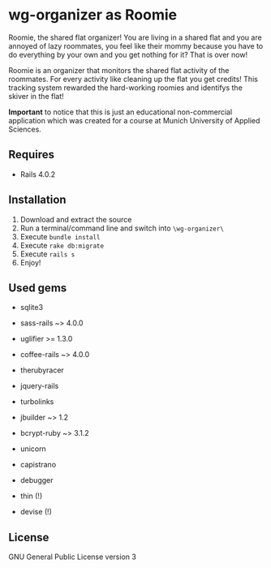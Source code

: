 wg-organizer as Roomie
==============================

Roomie, the shared flat organizer!
You are living in a shared flat and you are annoyed of lazy roommates, you feel like their mommy because you have to do everything by your own and you get nothing for it? That is over now!

Roomie is an organizer that monitors the shared flat activity of the roommates. For every activity like cleaning up the flat you get credits! This tracking system rewarded the hard-working roomies and identifys the skiver in the flat!

**Important** to notice that this is just an educational non-commercial application which was created for a course at Munich University of Applied Sciences.



## Requires

 * Rails 4.0.2



## Installation

1. Download and extract the source
2. Run a terminal/command line and switch into `\wg-organizer\`
3. Execute `bundle install`
4. Execute `rake db:migrate`
5. Execute `rails s`
6. Enjoy!



## Used gems

 * sqlite3

 * sass-rails ~> 4.0.0

 * uglifier >= 1.3.0

 * coffee-rails ~> 4.0.0

 * therubyracer

 * jquery-rails

 * turbolinks

 * jbuilder ~> 1.2

 * bcrypt-ruby ~> 3.1.2

 * unicorn

 * capistrano

 * debugger

 * thin (!)

 * devise (!)



## License

GNU General Public License version 3
